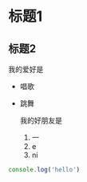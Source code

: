 # 标题1
## 标题2

我的爱好是

* 唱歌
* 跳舞
  

  我的好朋友是

  1. 一
  2. e 
  3. ni 

```javascript
console.log('hello')
```